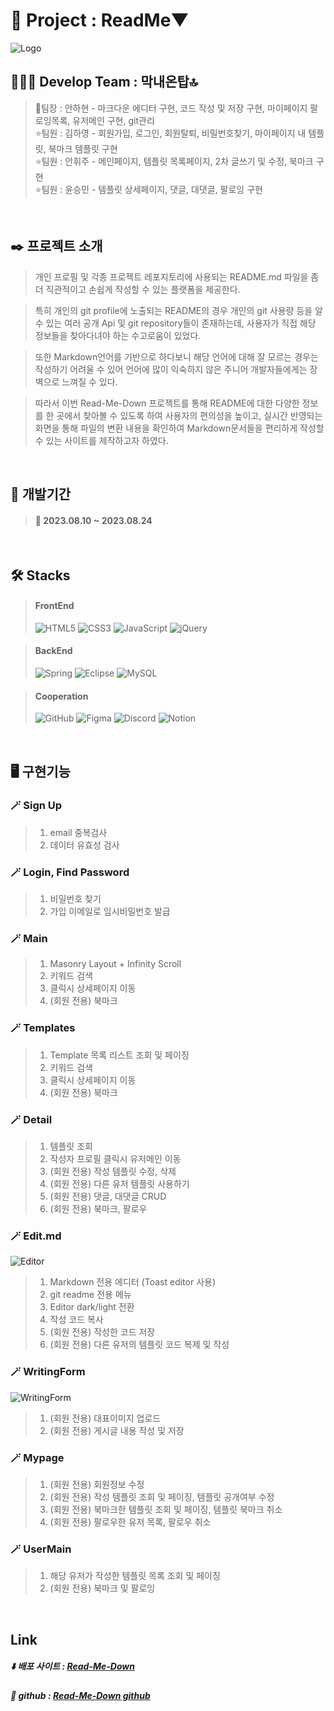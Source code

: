 #  📝 Project : ReadMe▼
![Logo](https://github.com/Mk-Mini-Team1/Read-Me-Down/assets/132359385/322a006c-4423-4394-a282-2bdcd1bd0981)

## 👯‍♀️👯 Develop Team : 막내온탑🔝
> 👑팀장 : 안하현 - 마크다운 에디터 구현, 코드 작성 및 저장 구현, 마이페이지 팔로잉목록, 유저메인 구현, git관리<br>
> ⭐팀원 : 김하영 - 회원가입, 로그인, 회원탈퇴, 비밀번호찾기, 마이페이지 내 템플릿, 북마크 템플릿 구현<br>
> ⭐팀원 : 안휘주 - 메인페이지, 템플릿 목록페이지, 2차 글쓰기 및 수정, 북마크 구현<br>
> ⭐팀원 : 윤승민 - 템플릿 상세페이지, 댓글, 대댓글, 팔로잉 구현<br>
<br>

## ✒️ 프로젝트 소개
> 개인 프로필 및 각종 프로젝트 레포지토리에 사용되는 README.md 파일을 좀 더 직관적이고 손쉽게 작성할 수 있는 플랫폼을 제공한다.<br>

> 특히 개인의 git profile에 노출되는 README의 경우 개인의 git 사용량 등을 알 수 있는 여러 공개 Api 및 git repository들이 존재하는데, 사용자가 직접 해당 정보들을 찾아다녀야 하는 수고로움이 있었다.<br>

> 또한 Markdown언어를 기반으로 하다보니 해당 언어에 대해 잘 모르는 경우는 작성하기 어려울 수 있어 언어에 많이 익숙하지 않은 주니어 개발자들에게는 장벽으로 느껴질 수 있다.<br>

> 따라서 이번 Read-Me-Down 프로젝트를 통해 README에 대한 다양한 정보를 한 곳에서 찾아볼 수 있도록 하여 사용자의 편의성을 높이고, 실시간 반영되는 화면을 통해 파일의 변환 내용을 확인하여 Markdown문서들을 편리하게 작성할 수 있는 사이트를 제작하고자 하였다.
<br>

## 📅 개발기간
> #### 📅 2023.08.10 ~ 2023.08.24
<br>

## 🛠️ Stacks
> #### FrontEnd
> ![HTML5](https://img.shields.io/badge/html5-%23E34F26.svg?style=for-the-badge&logo=html5&logoColor=white) ![CSS3](https://img.shields.io/badge/css3-%231572B6.svg?style=for-the-badge&logo=css3&logoColor=white) ![JavaScript](https://img.shields.io/badge/javascript-%23323330.svg?style=for-the-badge&logo=javascript&logoColor=%23F7DF1E) ![jQuery](https://img.shields.io/badge/jquery-%230769AD.svg?style=for-the-badge&logo=jquery&logoColor=white) 

> #### BackEnd
> ![Spring](https://img.shields.io/badge/spring-%236DB33F.svg?style=for-the-badge&logo=spring&logoColor=white) ![Eclipse](https://img.shields.io/badge/Eclipse-2C2255.svg?style=for-the-badge&logo=Eclipse&logoColor=white) ![MySQL](https://img.shields.io/badge/mysql-%2300f.svg?style=for-the-badge&logo=mysql&logoColor=white) 

> #### Cooperation
> ![GitHub](https://img.shields.io/badge/github-%23121011.svg?style=for-the-badge&logo=github&logoColor=white) ![Figma](https://img.shields.io/badge/figma-%23F24E1E.svg?style=for-the-badge&logo=figma&logoColor=white) ![Discord](https://img.shields.io/badge/Discord-%235865F2.svg?style=for-the-badge&logo=discord&logoColor=white) ![Notion](https://img.shields.io/badge/Notion-%23000000.svg?style=for-the-badge&logo=notion&logoColor=white) 
<br>

## 🖥️ 구현기능
### 🪄 Sign Up
> 1. email 중복검사
> 2. 데이터 유효성 검사

### 🪄 Login, Find Password
> 1. 비밀번호 찾기
> 2. 가입 이메일로 임시비밀번호 발급

### 🪄 Main
> 1. Masonry Layout + Infinity Scroll
> 2. 키워드 검색
> 3. 클릭시 상세페이지 이동
> 4. (회원 전용) 북마크

### 🪄 Templates
> 1. Template 목록 리스트 조회 및 페이징
> 2. 키워드 검색
> 3. 클릭시 상세페이지 이동
> 4. (회원 전용) 북마크

### 🪄 Detail
> 1. 템플릿 조회
> 2. 작성자 프로필 클릭시 유저메인 이동
> 3. (회원 전용) 작성 템플릿 수정, 삭제
> 4. (회원 전용) 다른 유저 템플릿 사용하기
> 5. (회원 전용) 댓글, 대댓글 CRUD
> 6. (회원 전용) 북마크, 팔로우

### 🪄 Edit.md
![Editor](https://github.com/Mk-Mini-Team1/Read-Me-Down/assets/132359385/0c3970cf-b29c-4fb0-8e03-89d8c44c3fab)
> 1. Markdown 전용 에디터 (Toast editor 사용)
> 2. git readme 전용 메뉴
> 3. Editor dark/light 전환
> 4. 작성 코드 복사
> 5. (회원 전용) 작성한 코드 저장
> 6. (회원 전용) 다른 유저의 템플릿 코드 복제 및 작성

### 🪄 WritingForm
![WritingForm](https://github.com/Mk-Mini-Team1/Read-Me-Down/assets/132359385/193fa998-97dc-481d-88ae-0584ce14172f)
> 1. (회원 전용) 대표이미지 업로드
> 2. (회원 전용) 게시글 내용 작성 및 저장

### 🪄 Mypage
> 1. (회원 전용) 회원정보 수정
> 2. (회원 전용) 작성 템플릿 조회 및 페이징, 템플릿 공개여부 수정
> 3. (회원 전용) 북마크한 템플릿 조회 및 페이징, 템플릿 북마크 취소
> 4. (회원 전용) 팔로우한 유저 목록, 팔로우 취소

### 🪄 UserMain
> 1. 해당 유저가 작성한 템플릿 목록 조회 및 페이징
> 2. (회원 전용) 북마크 및 팔로잉
<br>

## Link
##### ⬇️ 배포 사이트 : [Read-Me-Down](http://49.50.172.59:8080/)
##### 🔗 github : [Read-Me-Down github](https://github.com/Mk-Mini-Team1/Read-Me-Down)
